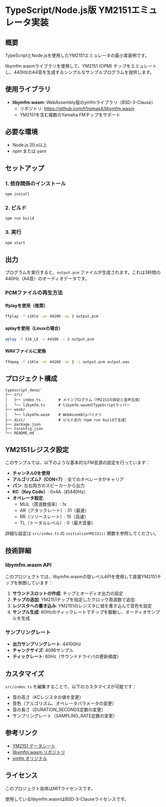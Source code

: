 # TypeScript/Node.js版 YM2151エミュレータ実装

## 概要
TypeScriptとNode.jsを使用したYM2151エミュレータの最小実装例です。

libymfm.wasmライブラリを使用して、YM2151 (OPM) チップをエミュレートし、440HzのA4音を生成するシンプルなサンプルプログラムを提供します。

## 使用ライブラリ
- **libymfm.wasm**: WebAssembly版のymfmライブラリ（BSD-3-Clause）
  - リポジトリ: https://github.com/h1romas4/libymfm.wasm
  - YM2151を含む複数のYamaha FMチップをサポート

## 必要な環境
- Node.js 20.x以上
- npm または yarn

## セットアップ

### 1. 依存関係のインストール
```bash
npm install
```

### 2. ビルド
```bash
npm run build
```

### 3. 実行
```bash
npm start
```

## 出力
プログラムを実行すると、`output.pcm` ファイルが生成されます。これは3秒間の440Hz（A4音）のオーディオデータです。

### PCMファイルの再生方法

#### ffplayを使用（推奨）
```bash
ffplay -f s16le -ar 44100 -ac 2 output.pcm
```

#### aplayを使用（Linuxの場合）
```bash
aplay -f S16_LE -r 44100 -c 2 output.pcm
```

#### WAVファイルに変換
```bash
ffmpeg -f s16le -ar 44100 -ac 2 -i output.pcm output.wav
```

## プロジェクト構成
```
typescript_deno/
├── src/
│   ├── index.ts        # メインプログラム（YM2151の設定と音声生成）
│   └── libymfm.ts      # libymfm.wasmのTypeScriptラッパー
├── wasm/
│   └── libymfm.wasm    # WebAssemblyバイナリ
├── dist/               # ビルド出力（npm run buildで生成）
├── package.json
├── tsconfig.json
└── README.md
```

## YM2151レジスタ設定
このサンプルでは、以下のような基本的なFM音源の設定を行っています：

- **チャンネル0を使用**
- **アルゴリズム7（CON=7）**: 全てのオペレータがキャリア
- **パン**: 左右両方のスピーカーから出力
- **KC（Key Code）**: 0x4A（約440Hz）
- **オペレータ設定**:
  - MUL（周波数倍率）: 1x
  - AR（アタックレート）: 31（最速）
  - RR（リリースレート）: 15（高速）
  - TL（トータルレベル）: 0（最大音量）

詳細な設定は `src/index.ts` の `initializeYM2151()` 関数を参照してください。

## 技術詳細

### libymfm.wasm API
このプロジェクトでは、libymfm.wasmの低レベルAPIを使用して直接YM2151チップを制御しています：

1. **サウンドスロットの作成**: チップとオーディオ出力の設定
2. **チップの追加**: YM2151チップを指定したクロック周波数で追加
3. **レジスタへの書き込み**: YM2151のレジスタに値を書き込んで音色を設定
4. **サンプル生成**: 60Hzのティックレートでチップを駆動し、オーディオサンプルを生成

### サンプリングレート
- **出力サンプリングレート**: 44100Hz
- **チャンクサイズ**: 4096サンプル
- **ティックレート**: 60Hz（サウンドドライバの更新頻度）

## カスタマイズ
`src/index.ts` を編集することで、以下のカスタマイズが可能です：

- 音の高さ（KCレジスタの値を変更）
- 音色（アルゴリズム、オペレータパラメータの変更）
- 音の長さ（DURATION_SECONDS定数の変更）
- サンプリングレート（SAMPLING_RATE定数の変更）

## 参考リンク
- [YM2151 データシート](https://www.vgmpf.com/Wiki/index.php?title=YM2151)
- [libymfm.wasm リポジトリ](https://github.com/h1romas4/libymfm.wasm)
- [ymfm オリジナル](https://github.com/aaronsgiles/ymfm)

## ライセンス
このプロジェクト自体はMITライセンスです。

使用しているlibymfm.wasmはBSD-3-Clauseライセンスです。
